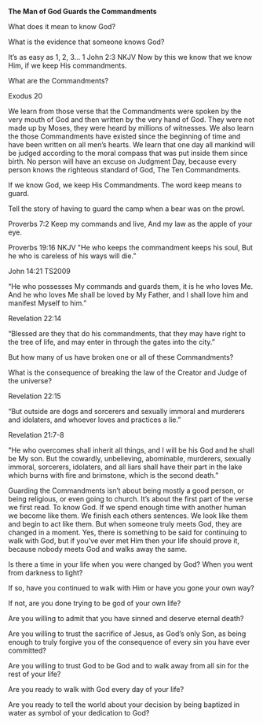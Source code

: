**The Man of God Guards the Commandments**

What does it mean to know God?

What is the evidence that someone knows God?

It’s as easy as 1, 2, 3…
1 John 2:3 NKJV
Now by this we know that we know Him, if we keep His commandments.

What are the Commandments?

Exodus 20

We learn from those verse that the Commandments were spoken by the very mouth of God and then written by the very hand of God. They were not made up by Moses, they were heard by millions of witnesses. We also learn the those Commandments have existed since the beginning of time and have been written on all men’s hearts. We learn that one day all mankind will be judged according to the moral compass that was put inside them since birth. No person will have an excuse on Judgment Day, because every person knows the righteous standard of God, The Ten Commandments.

If we know God, we keep His Commandments. The word keep means to guard.

Tell the story of having to guard the camp when a bear was on the prowl.

Proverbs 7:2
Keep my commands and live, And my law as the apple of your eye.

Proverbs 19:16 NKJV
"He who keeps the commandment keeps his soul,
But he who is careless of his ways will die.”

John 14:21 TS2009

“He who possesses My commands and guards them, it is he who loves Me. And he who loves Me shall be loved by My Father, and I shall love him and manifest Myself to him.”

Revelation 22:14

“Blessed are they that do his commandments, that they may have right to the tree of life, and may enter in through the gates into the city.”

But how many of us have broken one or all of these Commandments?

What is the consequence of breaking the law of the Creator and Judge of the universe?

Revelation 22:15

“But outside are dogs and sorcerers and sexually immoral and murderers and idolaters, and whoever loves and practices a lie.”

Revelation 21:7-8

"He who overcomes shall inherit all things, and I will be his God and he shall be My son. But the cowardly, unbelieving, abominable, murderers, sexually immoral, sorcerers, idolaters, and all liars shall have their part in the lake which burns with fire and brimstone, which is the second death.”

Guarding the Commandments isn’t about being mostly a good person, or being religious, or even going to church. It’s about the first part of the verse we first read. To know God. If we spend enough time with another human we become like them. We finish each others sentences. We look like them and begin to act like them. But when someone truly meets God, they are changed in a moment. Yes, there is something to be said for continuing to walk with God, but if you’ve ever met Him then your life should prove it, because nobody meets God and walks away the same.

Is there a time in your life when you were changed by God? When you went from darkness to light?

If so, have you continued to walk with Him or have you gone your own way?

If not, are you done trying to be god of your own life?

Are you willing to admit that you have sinned and deserve eternal death?

Are you willing to trust the sacrifice of Jesus, as God’s only Son, as being enough to truly forgive you of the consequence of every sin you have ever committed?

Are you willing to trust God to be God and to walk away from all sin for the rest of your life?

Are you ready to walk with God every day of your life?

Are you ready to tell the world about your decision by being baptized in water as symbol of your dedication to God?